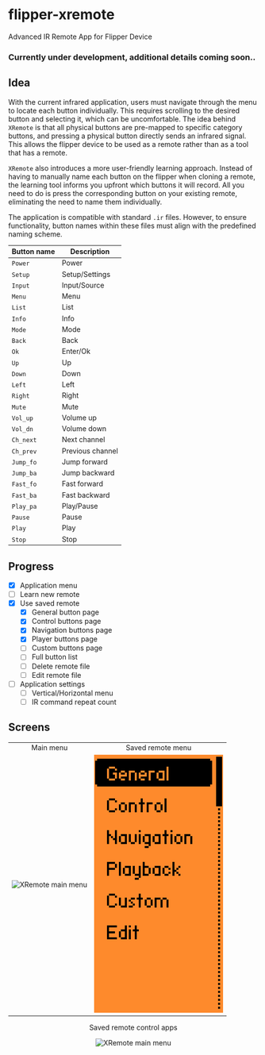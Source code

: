 # flipper-xremote
Advanced IR Remote App for Flipper Device 

### Currently under development, additional details coming soon..

## Idea
With the current infrared application, users must navigate through the menu to locate each button individually. This requires scrolling to the desired button and selecting it, which can be uncomfortable. The idea behind `XRemote` is that all physical buttons are pre-mapped to specific category buttons, and pressing a physical button directly sends an infrared signal. This allows the flipper device to be used as a remote rather than as a tool that has a remote.

`XRemote` also introduces a more user-friendly learning approach. Instead of having to manually name each button on the flipper when cloning a remote, the learning tool informs you upfront which buttons it will record. All you need to do is press the corresponding button on your existing remote, eliminating the need to name them individually.

The application is compatible with standard `.ir` files. However, to ensure functionality, button names within these files must align with the predefined naming scheme.

Button name | Description
------------|-------------------
`Power`     | Power
`Setup`     | Setup/Settings
`Input`     | Input/Source
`Menu`      | Menu
`List`      | List
`Info`      | Info
`Mode`      | Mode
`Back`      | Back
`Ok`        | Enter/Ok
`Up`        | Up
`Down`      | Down
`Left`      | Left
`Right`     | Right
`Mute`      | Mute
`Vol_up`    | Volume up
`Vol_dn`    | Volume down
`Ch_next`   | Next channel
`Ch_prev`   | Previous channel
`Jump_fo`   | Jump forward
`Jump_ba`   | Jump backward
`Fast_fo`   | Fast forward
`Fast_ba`   | Fast backward
`Play_pa`   | Play/Pause
`Pause`     | Pause
`Play`      | Play
`Stop`      | Stop

## Progress

- [x] Application menu
- [ ] Learn new remote
- [x] Use saved remote
    - [x] General button page
    - [x] Control buttons page
    - [x] Navigation buttons page
    - [x] Player buttons page
    - [ ] Custom buttons page
    - [ ] Full button list
    - [ ] Delete remote file
    - [ ] Edit remote file
- [ ] Application settings
    - [ ] Vertical/Horizontal menu
    - [ ] IR command repeat count

## Screens

<table align="center">
    <tr>
        <td align="center">Main menu</td>
        <td align="center">Saved remote menu</td>
    </tr>
    <tr>
        <td><img src="https://github.com/kala13x/flipper-xremote/blob/main/screens/app_menu.png" alt="XRemote main menu"></td>
        <td><img src="https://github.com/kala13x/flipper-xremote/blob/main/screens/saved_remote_menu.png" alt="XRemote saved remote menu"></td>
    </tr>
</table>

<p align="center">
Saved remote control apps
</p>
<p align="center">
    <img src="https://github.com/kala13x/flipper-xremote/blob/main/screens/saved_remote_apps.png" alt="XRemote main menu">
</p>
